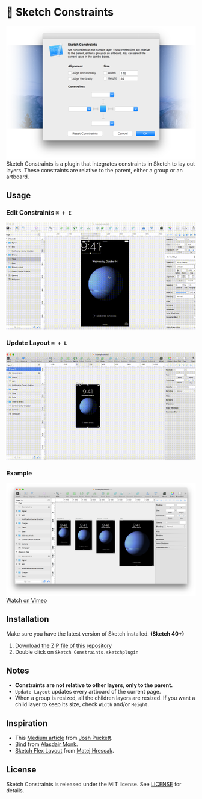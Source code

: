# 📏 Sketch Constraints

![Banner](docs/banner@2x.png)
Sketch Constraints is a plugin that integrates constraints in Sketch to lay out layers. These constraints are relative to the parent, either a group or an artboard.

## Usage

### Edit Constraints `⌘ + E`

![Edit Constraints example](docs/editconstraints.gif)

### Update Layout `⌘ + L`

![Update Layout example](docs/updatelayout.gif)

### Example

![iOS 9 Lockscreen example](docs/example@2x.png)
[Watch on Vimeo](https://vimeo.com/140962822)

## Installation

Make sure you have the latest version of Sketch installed. **(Sketch 40+)**

1. [Download the ZIP file of this repository](https://github.com/bouchenoiremarc/Sketch-Constraints/archive/master.zip)
2. Double click on `Sketch Constraints.sketchplugin`

## Notes

* **Constraints are not relative to other layers, only to the parent.**
* `Update Layout` updates every artboard of the current page.
* When a group is resized, all the children layers are resized. If you want a child layer to keep its size, check `Width` and/or `Height`.

## Inspiration

* This [Medium article](https://medium.com/bridge-collection/modern-design-tools-adaptive-layouts-e236070856e3) from [Josh Puckett](https://twitter.com/joshpuckett).
* [Bind](https://github.com/almonk/Bind) from [Alasdair Monk](https://twitter.com/almonk).
* [Sketch Flex Layout](https://github.com/hrescak/Sketch-Flex-Layout) from [Matej Hrescak](https://twitter.com/mhrescak).

## License

Sketch Constraints is released under the MIT license. See [LICENSE](LICENSE) for details.
